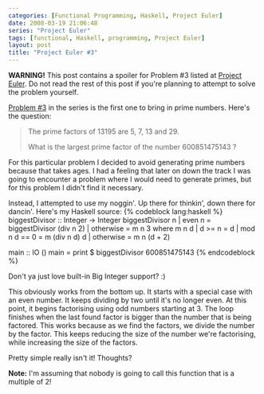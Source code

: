 ```yaml
---
categories: [Functional Programming, Haskell, Project Euler]
date: 2008-03-19 21:06:48
series: "Project Euler"
tags: [functional, Haskell, programming, Project Euler]
layout: post
title: "Project Euler #3"
---
```

<strong>WARNING!</strong> This post contains a spoiler for Problem #3 listed at <a href="http://projecteuler.net/" title="Project Euler">Project Euler</a>. Do not read the rest of this post if you're planning to attempt to solve the problem yourself.

<!--more-->

<a href="http://projecteuler.net/index.php?section=problems&id=3">Problem #3</a> in the series is the first one to bring in prime numbers. Here's the question:<blockquote><p>The prime factors of 13195 are 5, 7, 13 and 29.

What is the largest prime factor of the number 600851475143 ?</p></blockquote>
For this particular problem I decided to avoid generating prime numbers because that takes ages. I had a feeling that later on down the track I was going to encounter a problem where I would need to generate primes, but for this problem I didn't find it necessary.

Instead, I attempted to use my noggin'. Up there for thinkin', down there for dancin'. Here's my Haskell source:
{% codeblock lang:haskell %}
biggestDivisor :: Integer -> Integer
biggestDivisor n
              | even n    = biggestDivisor (div n 2)
              | otherwise = m n 3
                where m n d
                          | d >= n        = d
                          | mod n d == 0  = m (div n d) d
                          | otherwise     = m n (d + 2)

main :: IO ()
main = print $ biggestDivisor 600851475143
{% endcodeblock %}

Don't ya just love built-in Big Integer support? :)

This obviously works from the bottom up. It starts with a special case with an even number. It keeps dividing by two until it's no longer even. At this point, it begins factorising using odd numbers starting at 3. The loop finishes when the last found factor is bigger than the number that is being factored. This works because as we find the factors, we divide the number by the factor. This keeps reducing the size of the number we're factorising, while increasing the size of the factors.

Pretty simple really isn't it! Thoughts?

<strong>Note:</strong> I'm assuming that nobody is going to call this function that is a multiple of 2!
